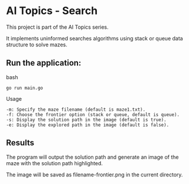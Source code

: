 # AI Topics - Search

This project is part of the AI Topics series.

It implements uninformed searches algorithms using stack or queue data structure to solve mazes.

## Run the application:

bash

    go run main.go


Usage

    -m: Specify the maze filename (default is maze1.txt).
    -f: Choose the frontier option (stack or queue, default is queue).
    -s: Display the solution path in the image (default is true).
    -e: Display the explored path in the image (default is false).


## Results

The program will output the solution path and generate an image of the maze with the solution path highlighted.

The image will be saved as filename-frontier.png in the current directory.